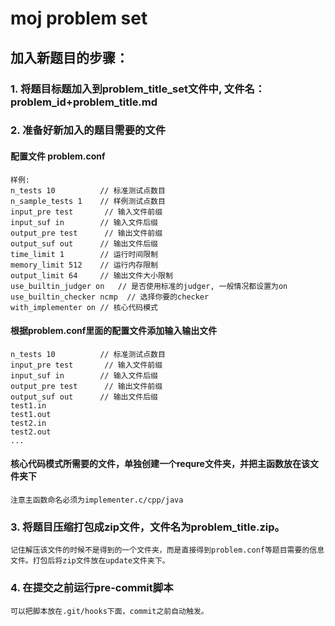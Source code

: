 # moj problem set  


## 加入新题目的步骤：

### 1. 将题目标题加入到problem_title_set文件中, 文件名：problem_id+problem_title.md  

### 2. 准备好新加入的题目需要的文件  
#### 配置文件 problem.conf  
    样例:  
    n_tests 10          // 标准测试点数目  
    n_sample_tests 1    // 样例测试点数目  
    input_pre test       // 输入文件前缀  
    input_suf in        // 输入文件后缀  
    output_pre test      // 输出文件前缀  
    output_suf out      // 输出文件后缀
    time_limit 1        // 运行时间限制
    memory_limit 512    // 运行内存限制
    output_limit 64     // 输出文件大小限制
    use_builtin_judger on   // 是否使用标准的judger, 一般情况都设置为on
    use_builtin_checker ncmp  // 选择你要的checker
    with_implementer on // 核心代码模式


#### 根据problem.conf里面的配置文件添加输入输出文件  
    n_tests 10          // 标准测试点数目 
    input_pre test       // 输入文件前缀  
    input_suf in        // 输入文件后缀  
    output_pre test      // 输出文件前缀  
    output_suf out      // 输出文件后缀  
    test1.in   
    test1.out  
    test2.in  
    test2.out  
    ...

#### 核心代码模式所需要的文件，单独创建一个requre文件夹，并把主函数放在该文件夹下  
    注意主函数命名必须为implementer.c/cpp/java


### 3. 将题目压缩打包成zip文件，文件名为problem_title.zip。
    记住解压该文件的时候不是得到的一个文件夹，而是直接得到problem.conf等题目需要的信息文件。打包后将zip文件放在update文件夹下。


### 4. 在提交之前运行pre-commit脚本
    可以把脚本放在.git/hooks下面，commit之前自动触发。
